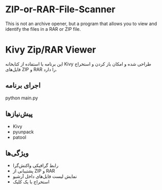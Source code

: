 # ZIP-or-RAR-File-Scanner
This is not an archive opener, but a program that allows you to view and identify the files in a RAR or ZIP file.
# Kivy Zip/RAR Viewer

این برنامه با استفاده از کتابخانه Kivy طراحی شده و امکان باز کردن و استخراج فایل‌های ZIP و RAR را دارد.

## اجرای برنامه
python main.py

## پیش‌نیازها
- Kivy
- pyunpack
- patool

## ویژگی‌ها
- رابط گرافیکی واکنش‌گرا
- پشتیبانی از ZIP و RAR
- نمایش لیست فایل‌های داخل آرشیو
- استخراج با یک کلیک
